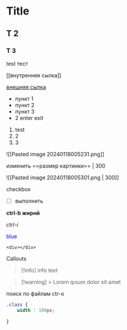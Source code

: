 # Title
## T 2
### T 3

test тест

[[внутренняя сылка]]

[внешняя сылка](https://uk.wikipedia.org/wiki/%D0%93%D0%BE%D0%BB%D0%BE%D0%B2%D0%BD%D0%B0_%D1%81%D1%82%D0%BE%D1%80%D1%96%D0%BD%D0%BA%D0%B0)

- пункт 1
- пункт 2
- пункт 3
- 2 enter exit
1. test
2. 2
3. 3


![[Pasted image 20240118005231.png]]

изменить ==размер картинки==     | 300

![[Pasted image 20240118005301.png | 300]]


checkbox 
- [ ]  выполнить


**ctrl-b жирнй**

*ctrl-i*

<font style="color: blue"> blue</font>



`<div></div>`

Callouts
> [!info] info
>text

> [!warning] > Lorem ipsum dolor sit amet

поиск по файлам ctr-o

```css
.class {
	width : 100px;
	
}
```


